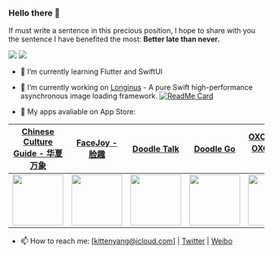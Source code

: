### Hello there 👋
If must write a sentence in this precious position, I hope to share with you the sentence I have benefited the most: **Better late than never.**

<p float="left">
  <img src="https://github-readme-stats.vercel.app/api?username=kittenyang&show_icons=true&icon_color=CE1D2D&text_color=718096&bg_color=ffffff&count_private=true" />
  <img src="https://github-readme-stats.vercel.app/api/top-langs/?username=kittenyang&layout=compact" /> 
</p>

- 🌱  I’m currently learning Flutter and SwiftUI

- 🔭  I’m currently working on [Longinus](https://github.com/KittenYang/Longinus) - A pure Swift high-performance asynchronous image loading framework.
[![ReadMe Card](https://github-readme-stats.vercel.app/api/pin/?username=kittenyang&repo=Longinus)](https://github.com/KittenYang/Longinus)

- 🎊  My apps avaliable on App Store: 


[Chinese Culture Guide - 华夏万象](https://apps.apple.com/cn/app/%E5%8D%8E%E5%A4%8F%E4%B8%87%E8%B1%A1-%E9%A2%86%E7%95%A5%E7%A5%9E%E5%B7%9E%E5%A4%A7%E5%9C%B0/id1471797248) |  [FaceJoy - 脸趣](https://apps.apple.com/cn/app/facejoy-%E8%84%B8%E8%B6%A3/id1494657835?ign-mpt=uo%3D4) | [Doodle Talk](https://apps.apple.com/cn/app/%E6%B6%82%E9%B8%A6-talk/id1482627821) | [Doodle Go](https://apps.apple.com/cn/app/%E6%B6%82%E9%B8%A6-go/id1477843020) | [OXO Battle - OXO 双人对决](https://apps.apple.com/cn/app/oxo-%E5%8F%8C%E4%BA%BA%E5%AF%B9%E5%86%B3/id1482602531)
:-------------------------:|:-------------------------:|:-------------------------:|:-------------------------:|:-------------------------:
<img src="https://apps.kittenyang.com/images/thumbnail/app_icon_oneyear.png" width="100" height="100"/>  |  <img src="https://apps.kittenyang.com/images/thumbnail/app_icon_faecjoy.png" width="100" height="100"/> | <img src="https://apps.kittenyang.com/images/thumbnail/app_icon_doodle_talk.png" width="100" height="100"/> | <img src="https://apps.kittenyang.com/images/thumbnail/app_icon_doodle_go.png" width="100" height="100"/> | <img src="https://apps.kittenyang.com/images/thumbnail/app-icon_oxo-battle.png" width="100" height="100"/>


- 📫  How to reach me: [kittenyang@icloud.com] | [Twitter](https://twitter.com/KittenYang) | [Weibo](https://weibo.com/710312327)
